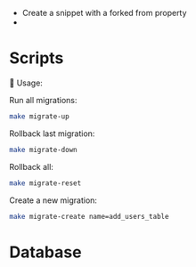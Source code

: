 - Create a snippet with a forked from property
-

# Scripts

🚀 Usage:

Run all migrations:

```bash
make migrate-up
```

Rollback last migration:

```bash
make migrate-down
```

Rollback all:

```bash
make migrate-reset
```

Create a new migration:

```bash
make migrate-create name=add_users_table
```

# Database
